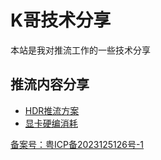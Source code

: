
# K哥技术分享

本站是我对推流工作的一些技术分享

## 推流内容分享

* [HDR推流方案](/article/HDR推流方案/HDR推流方案.md)
* [显卡硬编消耗](/article/显卡硬编消耗/显卡硬编消耗.md)






[备案号：粤ICP备2023125126号-1](https://beian.miit.gov.cn/)
